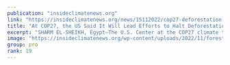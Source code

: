 ```yaml
---
publication: "insideclimatenews.org"
link: "https://insideclimatenews.org/news/15112022/cop27-deforestation-united-states-logging/"
title: "At COP27, the US Said It Will Lead Efforts to Halt Deforestation. But at Home, the Biden Administration Is Considering Massive Old Growth Logging Projects - Inside Climate News"
excerpt: "SHARM EL-SHEIKH, Egypt—The U.S. Center at the COP27 climate talks in Sharm El-Sheikh hosted a panel Monday focused on ending global deforestation by 2030, but the reality on the ground in the nation’s"
image: "https://insideclimatenews.org/wp-content/uploads/2022/11/forest_andrew-lichtenstein-corbis-getty-scaled.jpg"
group: pro
rank: 19
---
```


